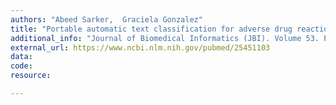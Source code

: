 ```yaml
---
authors: "Abeed Sarker,  Graciela Gonzalez"
title: "Portable automatic text classification for adverse drug reaction detection via multi-corpus training"
additional_info: "Journal of Biomedical Informatics (JBI). Volume 53. Pages: 196-207. DOI: 10.1016/j.jbi.2014.11.002. 2014"
external_url: https://www.ncbi.nlm.nih.gov/pubmed/25451103
data:
code:
resource:

---
```

